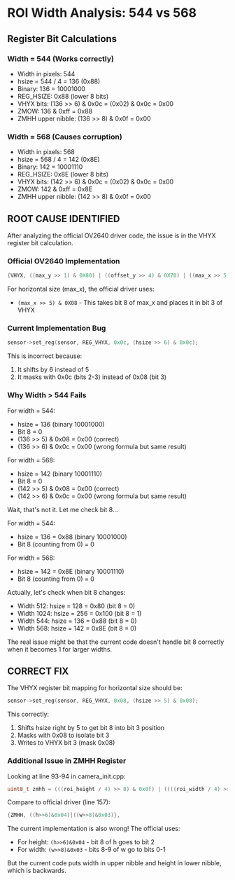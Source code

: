 # ROI Width Analysis: 544 vs 568

## Register Bit Calculations

### Width = 544 (Works correctly)
- Width in pixels: 544
- hsize = 544 / 4 = 136 (0x88)
- Binary: 136 = 10001000
- REG_HSIZE: 0x88 (lower 8 bits)
- VHYX bits: (136 >> 6) & 0x0c = (0x02) & 0x0c = 0x00
- ZMOW: 136 & 0xff = 0x88
- ZMHH upper nibble: (136 >> 8) & 0x0f = 0x00

### Width = 568 (Causes corruption)
- Width in pixels: 568
- hsize = 568 / 4 = 142 (0x8E)
- Binary: 142 = 10001110
- REG_HSIZE: 0x8E (lower 8 bits)
- VHYX bits: (142 >> 6) & 0x0c = (0x02) & 0x0c = 0x00
- ZMOW: 142 & 0xff = 0x8E
- ZMHH upper nibble: (142 >> 8) & 0x0f = 0x00

## ROOT CAUSE IDENTIFIED

After analyzing the official OV2640 driver code, the issue is in the VHYX register bit calculation.

### Official OV2640 Implementation
```c
{VHYX, ((max_y >> 1) & 0X80) | ((offset_y >> 4) & 0X70) | ((max_x >> 5) & 0X08) | ((offset_x >> 8) & 0X07)},
```

For horizontal size (max_x), the official driver uses:
- `(max_x >> 5) & 0X08` - This takes bit 8 of max_x and places it in bit 3 of VHYX

### Current Implementation Bug
```c
sensor->set_reg(sensor, REG_VHYX, 0x0c, (hsize >> 6) & 0x0c);
```

This is incorrect because:
1. It shifts by 6 instead of 5
2. It masks with 0x0c (bits 2-3) instead of 0x08 (bit 3)

### Why Width > 544 Fails

For width = 544:
- hsize = 136 (binary 10001000)
- Bit 8 = 0
- (136 >> 5) & 0x08 = 0x00 (correct)
- (136 >> 6) & 0x0c = 0x00 (wrong formula but same result)

For width = 568:
- hsize = 142 (binary 10001110)  
- Bit 8 = 0
- (142 >> 5) & 0x08 = 0x00 (correct)
- (142 >> 6) & 0x0c = 0x00 (wrong formula but same result)

Wait, that's not it. Let me check bit 8...

For width = 544:
- hsize = 136 = 0x88 (binary 10001000)
- Bit 8 (counting from 0) = 0

For width = 568:
- hsize = 142 = 0x8E (binary 10001110)
- Bit 8 (counting from 0) = 0

Actually, let's check when bit 8 changes:
- Width 512: hsize = 128 = 0x80 (bit 8 = 0)
- Width 1024: hsize = 256 = 0x100 (bit 8 = 1)
- Width 544: hsize = 136 = 0x88 (bit 8 = 0)
- Width 568: hsize = 142 = 0x8E (bit 8 = 0)

The real issue might be that the current code doesn't handle bit 8 correctly when it becomes 1 for larger widths.

## CORRECT FIX

The VHYX register bit mapping for horizontal size should be:
```c
sensor->set_reg(sensor, REG_VHYX, 0x08, (hsize >> 5) & 0x08);
```

This correctly:
1. Shifts hsize right by 5 to get bit 8 into bit 3 position
2. Masks with 0x08 to isolate bit 3
3. Writes to VHYX bit 3 (mask 0x08)

### Additional Issue in ZMHH Register

Looking at line 93-94 in camera_init.cpp:
```c
uint8_t zmhh = (((roi_height / 4) >> 8) & 0x0f) | ((((roi_width / 4) >> 8) & 0x0f) << 4);
```

Compare to official driver (line 157):
```c
{ZMHH, ((h>>6)&0x04)|((w>>8)&0x03)},
```

The current implementation is also wrong! The official uses:
- For height: `(h>>6)&0x04` - bit 8 of h goes to bit 2
- For width: `(w>>8)&0x03` - bits 8-9 of w go to bits 0-1

But the current code puts width in upper nibble and height in lower nibble, which is backwards.